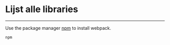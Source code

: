 # Lijst alle libraries

** **
Use the package manager [npm](https://) to install webpack.

```bash
npm
```


